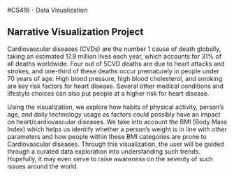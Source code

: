
#CS416 - Data Visualization

## Narrative Visualization Project

Cardiovascular diseases (CVDs) are the number 1 cause of death globally, taking an estimated 17.9 million lives each year, which accounts for 31% of all deaths worldwide. Four out of 5CVD deaths are due to heart attacks and strokes, and one-third of these deaths occur prematurely in people under 70 years of age. High blood pressure, high blood cholesterol, and smoking are key risk factors for heart disease. Several other medical conditions and lifestyle choices can also put people at a higher risk for heart disease. 

Using the visualization, we explore how habits of physical activity, person’s age, and daily technology usage as factors could possibly have an impact on heart/cardiovascular diseases. We take into account the BMI (Body Mass Index) which helps us identify whether a person’s weight is in line with other parameters and how people within these BMI categories are prone to Cardiovascular diseases. Through this visualization, the user will be guided through a curated data exploration into understanding such trends. Hopefully, it may even serve to raise awareness on the severity of such issues around the world.
